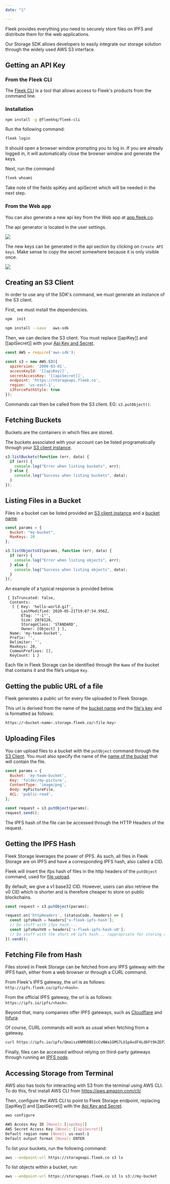 ```yaml
---
date: "1"

---
```

Fleek provides everything you need to securely store files on IPFS and distribute them for the web applications.

Our Storage SDK allows developers to easily integrate our storage solution through the widely used AWS S3 interface.

## Getting an API Key

### From the Fleek CLI

The [Fleek CLI](https://www.npmjs.com/package/@fleekhq/fleek-cli) is a tool that allows access to Fleek's products from the command line.

### Installation

```sh
npm install -g @fleekhq/fleek-cli
```

Run the following command:

```sh
fleek login
```

It should open a browser window prompting you to log in. If you are already logged in, it will automatically close the browser window and generate the keys.

Next, run the command

```sh
fleek whoami
```

Take note of the fields apiKey and apiSecret which will be needed in the next step.

### From the Web app

You can also generate a new api key from the Web app at [app.fleek.co](https://app.fleek.co).

The api generator is located in the user settings.

![](imgs/user-settings.png)

The new keys can be generated in the api section by clicking on `Create API keys`.
Make sense to copy the secret somewhere because it is only visible once.

![](imgs/api-keys.png)

## Creating an S3 Client
In order to use any of the SDK's command, we must generate an instance of the S3 client.

First, we must install the dependencies.

```sh
npm  init
```

```sh
npm install --save   aws-sdk
```

Then, we can declare the S3 client. You must replace [[apiKey]] and [[apiSecret]] with your [Api Key and Secret](/storage/storage-aws-s3-integration/#getting-an-api-key).

```js
const AWS = require('aws-sdk');

const s3 = new AWS.S3({
  apiVersion: '2006-03-01',
  accessKeyId: '[[apiKey]]',
  secretAccessKey: '[[apiSecret]]',
  endpoint: 'https://storageapi.fleek.co',
  region: 'us-east-1',
  s3ForcePathStyle: true
});
```

Commands can then be called from the S3 client. EG: `s3.putObject()`.

## Fetching Buckets
Buckets are the containers in which files are stored.

The buckets associated with your account can be listed programatically through your [S3 client instance](/storage/storage-aws-s3-integration/#creating-an-s3-client-instance).

```js
s3.listBuckets(function (err, data) {
  if (err) {
    console.log("Error when listing buckets", err);
  } else {
    console.log("Success when listing buckets", data);
  }
});
```

## Listing Files in a Bucket

Files in a bucket can be listed provided an [S3 client instance](/storage/storage-aws-s3-integration/#creating-an-s3-client) and a [bucket name](/storage/storage-aws-s3-integration/#fetching-buckets).

```js
const params = {
  Bucket: "my-bucket",
  MaxKeys: 20
};

s3.listObjectsV2(params, function (err, data) {
  if (err) {
    console.log("Error when listing objects", err);
  } else {
    console.log("Success when listing objects", data);
  }
});
```

An example of a typical response is provided below.

```
 { IsTruncated: false,
  Contents:
   [ { Key: 'hello-world.gif',
       LastModified: 2020-05-21T19:07:54.956Z,
       ETag: '"-1"',
       Size: 2078126,
       StorageClass: 'STANDARD',
       Owner: [Object] } ],
  Name: 'my-team-bucket',
  Prefix: '',
  Delimiter: '',
  MaxKeys: 20,
  CommonPrefixes: [],
  KeyCount: 1 }
```

Each file in Fleek Storage can be identified through the `Name` of the bucket that contains it and the file’s unique `Key`.

## Getting the public URL of a file

Fleek generates a public url for every file uploaded to Fleek Storage.

This url is derived from the name of the [bucket name](/storage/storage-aws-s3-integration/#fetching-buckets) and the [file's key](/storage/storage-aws-s3-integration/#listing-files-in-a-bucket) and is formatted as follows:

```sh
https://<bucket-name>.storage.fleek.co/<file-key>
```

## Uploading Files

You can upload files to a bucket with the `putObject` command through the [S3 Client](/storage/storage-aws-s3-integration/#creating-an-s3-client).
You must also specify the name of the [name of the bucket](/storage/storage-aws-s3-integration/#fetching-buckets) that will contain the file.

```js
const params = {
  Bucket: 'my-team-bucket',
  Key: 'folder/my-picture',
  ContentType: 'image/png',
  Body: myPictureFile,
  ACL: 'public-read',
};

const request = s3.putObject(params);
request.send();
```

The IPFS hash of the file can be accessed through the HTTP Headers of the request.

## Getting the IPFS Hash

Fleek Storage leverages the power of IPFS. As such, all files in Fleek Storage are on IPFS and have a corresponding IPFS hash, also called a CID.

Fleek will insert the ifps hash of files in the http headers of the `putObject` command, used for [file upload](/storage/storage-aws-s3-integration/#uploading-files).

By default, we give a v1 base32 CID. However, users can also retrieve the v0 CID which is shorter and is therefore cheaper to store on public blockchains.

```js
const request = s3.putObject(params);

request.on('httpHeaders', (statusCode, headers) => {
  const ipfsHash = headers['x-fleek-ipfs-hash'];
  // Do stuff with ifps hash....
  const ipfsHashV0 = headers['x-fleek-ipfs-hash-v0'];
  // Do stuff with the short v0 ipfs hash... (appropriate for storing on blockchains)
}).send();
```

## Fetching File from Hash

Files stored in Fleek Storage can be fetched from any IPFS gateway with the IPFS hash, either from a web browser or through a CURL command.

From Fleek's IPFS gateway, the url is as follows: `http://ipfs.fleek.co/ipfs/<hash>`.

From the official IPFS gateway, the url is as follows: `https://ipfs.io/ipfs/<hash>`.

Beyond that, many companies offer IPFS gateways, such as [Cloudflare](https://developers.cloudflare.com/distributed-web/ipfs-gateway/) and [Infura](https://infura.io/docs/ipfs).

Of course, CURL commands will work as usual when fetching from a gateway.

```sh
curl https://ipfs.io/ipfs/Qmaisz6NMhDB51cCvNWa1GMS7LU1pAxdF4Ld6Ft9kZEP2a
```

Finally, files can be accessed without relying on third-party gateways through running an [IPFS node](https://github.com/ipfs/go-ipfs).

## Accessing Storage from Terminal

AWS also has tools for interacting with S3 from the terminal using AWS CLI. To do this, first install AWS CLI from https://aws.amazon.com/cli/

Then, configure the AWS CLI to point to Fleek Storage endpoint, replacing [[apiKey]] and [[apiSecret]] with the [Api Key and Secret](/storage/storage-aws-s3-integration/#getting-an-api-key).

```sh
aws configure
```

```sh
AWS Access Key ID [None]: [[apiKey]]
AWS Secret Access Key [None]: [[apiSecret]]
Default region name [None]: us-east-1
Default output format [None]: ENTER
```

To list your buckets, run the following command:

```sh
aws --endpoint-url https://storageapi.fleek.co s3 ls
```

To list objects within a bucket, run:

```sh
aws --endpoint-url https://storageapi.fleek.co s3 ls s3://my-bucket
```